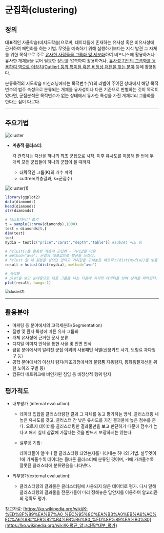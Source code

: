 # 군집화(clustering)

## 정의

 대표적인 자율학습(비지도학습)으로써, 데이터들에 존재하는 유사성 혹은 비유사성에 근거하여 패턴화를 하는 기법. 무엇을 예측하기 위해 실행하기보다는 지식 발견 그 자체를 위한 목적으로 주로 <u>유사한 사람들을 그룹화 및 세분화</u>하여 비즈니스에 활용하거나 유사한 개체들을 묶어 필요한 정보를 압축하여 활용하거나, <u>유사성 기반의 그룹화를 응용하여 역으로 이상치(Outlier) 등의 특이점 혹은 비정상 패턴을 찾는 분야</u> 등에 활용된다.

 분류목적의 지도학습 머신러닝에서는 목적변수(Y)의 라벨이 주어진 상태에서 해당 목적변수의 범주 속성으로 분류되는 개체를 유사성이나 다른 기준으로 판별하는 것이 목적이었다면, 군집분석은 목적변수가 없는 상태에서 유사한 특성을 가진 개체끼리 그룹화를 한다는 점이 다르다.



---

## 주요기법

![cluster](https://user-images.githubusercontent.com/51535130/71506368-fdcc9b80-28c3-11ea-872a-5c38c5d77951.png)

- **계층적 클러스터**:

  각 관측치는 자신을 하나의 최초 군집으로 시작. 이후 유사도를 이용해 한 번에 두 개씩 모든 군집들이 하나의 군집이 될 때까지

  - 대략적인 그룹(K)의 개수 파악
  - cuttree(계층결과, k=군집수)

![cluster(1)](https://user-images.githubusercontent.com/51535130/71509179-c82cb000-28cd-11ea-9601-6bdddbe9e98b.png)

```R
library(ggplot2)
data(diamonds)
head(diamonds)
str(diamonds)

# 테스트데이터 뽑기
t = sample(1:nrow(diamonds),1000) 
test = diamonds[t,]
dim(test)
test
mydia = test[c("price","carat","depth","table")] #subset 써도 됨

# hclust()를 활용한 계층적 군집화 - 거리값을 이용
# method="ave": 군집의 대표값으로 평균을 쓰겠다.
# hclust 할 때 원본을 넣으면 안되고 거리값을 구해놓은 매트릭스(dist(mydia))를 넣음
result = hclust(dist(mydia), method="ave") 

# 시각화
# plot을 보고 눈대중으로 대충 그룹을 나눈 다음에 각각의 데이터를 보며 성격을 파악한다.
plot(result, hang=-1)

```

<img src="https://user-images.githubusercontent.com/51535130/71509602-38880100-28cf-11ea-83e9-a9e11c5a0200.png" alt="cluster(2)" style="zoom:80%;" />



---

## 활용분야

- 마케팅 등 분야에서의 고객세분화(Segmentation)
- 질병 및 환자 특성에 따른 유사 그룹화
- 개체 유사성에 근거한 문서 분류
- 디지털 이미지 인식을 통한 사물 및 안면 인식
- 금융 분야에서의 알려진 군집 이외의 사용패턴 식별(신용카드 사기, 보험료 과다청구 등)
- 공학 분야에서의 이상치 탐지(제조과정에서의 불량품 자동탐지, 통화음질개선을 위한 노이즈 구별 등)
- 컴퓨터 네트워크에 비인가된 침입 등 비정상적 행위 탐지



## 평가척도

- 내부평가 (internal evaluation):

  - 데이터 집합을 클러스터링한 결과 그 자체를 놓고 평가하는 방식. 클러스터링 내 높은 유사도를 갖고, 클러스터 간 낮은 유사도를 가진 결과물에 높은 점수를 준다. 오로지 데이터를 클러스터링한 결과물만을 보고 판단하기 때문에 점수가 높다고 해서 실제 참값에 가깝다는 것을 반드시 보장하지는 않는다.

  - 실루엣 기법:

    데이터들이 얼마나 잘 클러스터링 되었는지를 나타내는 하나의 기법. 실루엣이 1에 가까울수록 데이터는 올바른 클러스터에 분류된 것이며, -1에 가까울수록 잘못된 클러스터에 분류됐음을 나타낸다.

- 외부평가(external evaluation):

  - 클러스터링의 결과물은 클러스터링에 사용되지 않은 데이터로 평가. 다시 말해 클러스터링의 결과물을 전문가들이 미리 정해놓은 답안지를 이용하여 알고리즘의 정확도 평가.



참고자료: [https://ko.wikipedia.org/wiki/K-%ED%8F%89%EA%B7%A0_%EC%95%8C%EA%B3%A0%EB%A6%AC%EC%A6%98#%EB%82%B4%EB%B6%80_%ED%8F%89%EA%B0%80](https://ko.wikipedia.org/wiki/K-평균_알고리즘#내부_평가)